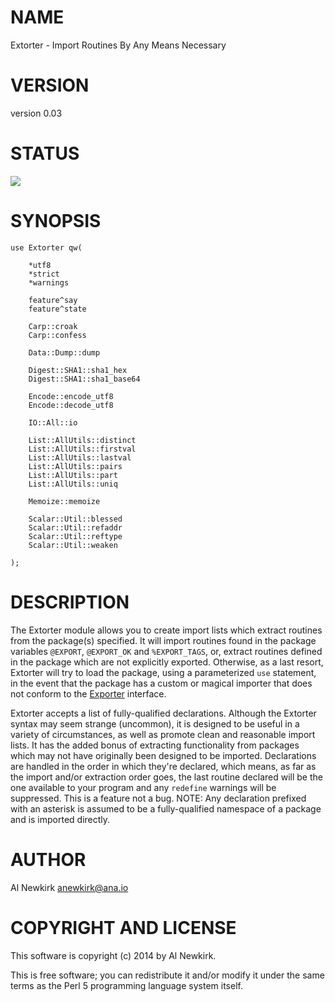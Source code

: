 # NAME

Extorter - Import Routines By Any Means Necessary

# VERSION

version 0.03

# STATUS

<a href="https://travis-ci.org/alnewkirk/Extorter"><img src="https://travis-ci.org/alnewkirk/Extorter.svg?branch=master"></a>

# SYNOPSIS

    use Extorter qw(

        *utf8
        *strict
        *warnings

        feature^say
        feature^state

        Carp::croak
        Carp::confess

        Data::Dump::dump

        Digest::SHA1::sha1_hex
        Digest::SHA1::sha1_base64

        Encode::encode_utf8
        Encode::decode_utf8

        IO::All::io

        List::AllUtils::distinct
        List::AllUtils::firstval
        List::AllUtils::lastval
        List::AllUtils::pairs
        List::AllUtils::part
        List::AllUtils::uniq

        Memoize::memoize

        Scalar::Util::blessed
        Scalar::Util::refaddr
        Scalar::Util::reftype
        Scalar::Util::weaken

    );

# DESCRIPTION

The Extorter module allows you to create import lists which extract routines
from the package(s) specified. It will import routines found in the package
variables `@EXPORT`, `@EXPORT_OK` and `%EXPORT_TAGS`, or, extract routines
defined in the package which are not explicitly exported. Otherwise, as a last
resort, Extorter will try to load the package, using a parameterized `use`
statement, in the event that the package has a custom or magical importer that
does not conform to the [Exporter](http://search.cpan.org/perldoc?Exporter) interface.

Extorter accepts a list of fully-qualified declarations. Although the Extorter
syntax may seem strange (uncommon), it is designed to be useful in a variety of
circumstances, as well as promote clean and reasonable import lists. It has the
added bonus of extracting functionality from packages which may not have
originally been designed to be imported. Declarations are handled in the order
in which they're declared, which means, as far as the import and/or extraction
order goes, the last routine declared will be the one available to your program
and any `redefine` warnings will be suppressed. This is a feature not a bug.
NOTE: Any declaration prefixed with an asterisk is assumed to be a
fully-qualified namespace of a package and is imported directly.

# AUTHOR

Al Newkirk <anewkirk@ana.io>

# COPYRIGHT AND LICENSE

This software is copyright (c) 2014 by Al Newkirk.

This is free software; you can redistribute it and/or modify it under
the same terms as the Perl 5 programming language system itself.
